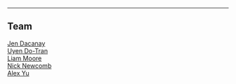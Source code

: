 ___
## Team

[Jen Dacanay](Jen.md)<br/>
[Uyen Do-Tran](Uyen.md)<br/>
[Liam Moore](Liam.md)<br/>
[Nick Newcomb](Nick.md)<br/>
[Alex Yu](Alex.md)<br/>


